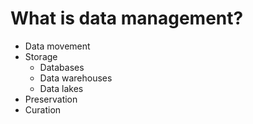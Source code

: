 
# What is data management?

- Data movement
- Storage
    - Databases
    - Data warehouses
    - Data lakes
- Preservation
- Curation






